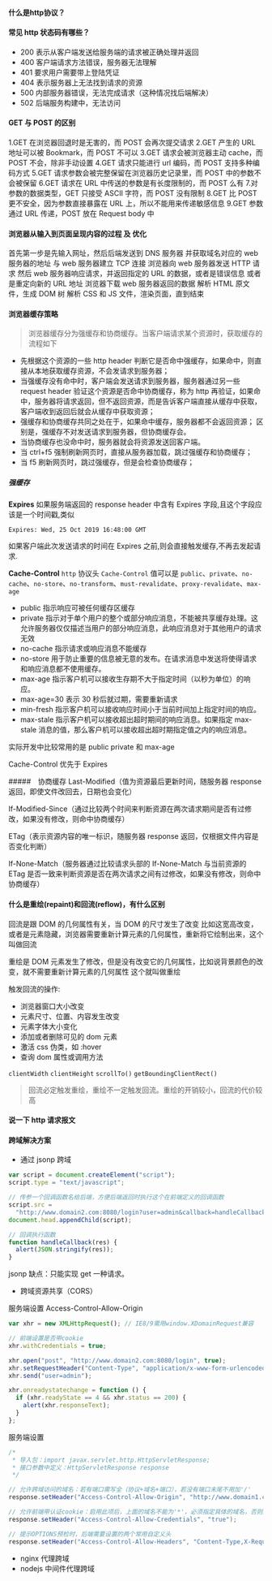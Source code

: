 #### 什么是http协议？

#### 常见 http 状态码有哪些？

- 200 表示从客户端发送给服务端的请求被正确处理并返回
- 400 客户端请求方法错误，服务器无法理解
- 401 要求用户需要带上登陆凭证
- 404 表示服务器上无法找到请求的资源
- 500 内部服务器错误，无法完成请求（这种情况找后端解决）
- 502 后端服务构建中，无法访问

#### GET 与 POST 的区别

1.GET 在浏览器回退时是无害的，而 POST 会再次提交请求
2.GET 产生的 URL 地址可以被 Bookmark，而 POST 不可以
3.GET 请求会被浏览器主动 cache，而 POST 不会，除非手动设置
4.GET 请求只能进行 url 编码，而 POST 支持多种编码方式
5.GET 请求参数会被完整保留在浏览器历史记录里，而 POST 中的参数不会被保留
6.GET 请求在 URL 中传送的参数是有长度限制的，而 POST 么有 7.对参数的数据类型，GET 只接受 ASCII 字符，而 POST 没有限制
8.GET 比 POST 更不安全，因为参数直接暴露在 URL 上，所以不能用来传递敏感信息
9.GET 参数通过 URL 传递，POST 放在 Request body 中

#### 浏览器从输入到页面呈现内容的过程 及 优化

首先第一步是先输入网址，然后后端发送到 DNS 服务器
并获取域名对应的 web 服务器的地址
与 web 服务器建立 TCP 连接
浏览器向 web 服务器发送 HTTP 请求
然后 web 服务器响应请求，并返回指定的 URL 的数据，或者是错误信息
或者是重定向新的 URL 地址
浏览器下载 web 服务器返回的数据
解析 HTML 原文件，生成 DOM 树
解析 CSS 和 JS 文件，渲染页面，直到结束

#### 浏览器缓存策略

> 浏览器缓存分为强缓存和协商缓存。当客户端请求某个资源时，获取缓存的流程如下

- 先根据这个资源的一些 http header 判断它是否命中强缓存，如果命中，则直接从本地获取缓存资源，不会发请求到服务器；
- 当强缓存没有命中时，客户端会发送请求到服务器，服务器通过另一些 request header 验证这个资源是否命中协商缓存，称为 http 再验证，如果命中，服务器将请求返回，但不返回资源，而是告诉客户端直接从缓存中获取，客户端收到返回后就会从缓存中获取资源；
- 强缓存和协商缓存共同之处在于，如果命中缓存，服务器都不会返回资源； 区别是，强缓存不对发送请求到服务器，但协商缓存会。
- 当协商缓存也没命中时，服务器就会将资源发送回客户端。
- 当 ctrl+f5 强制刷新网页时，直接从服务器加载，跳过强缓存和协商缓存；
- 当 f5 刷新网页时，跳过强缓存，但是会检查协商缓存；

##### 强缓存

**Expires**
如果服务端返回的 response header 中含有 Expires 字段,且这个字段应该是一个时间戳,类似

```http
Expires: Wed, 25 Oct 2019 16:48:00 GMT
```

如果客户端此次发送请求的时间在 Expires 之前,则会直接触发缓存,不再去发起请求.

**Cache-Control**
`http` 协议头 `Cache-Control`
值可以是 `public`、`private`、`no-cache`、`no-store`、`no-transform`、`must-revalidate`、`proxy-revalidate`、`max-age`

- public 指示响应可被任何缓存区缓存
- private 指示对于单个用户的整个或部分响应消息，不能被共享缓存处理。这允许服务器仅仅描述当用户的部分响应消息，此响应消息对于其他用户的请求无效
- no-cache 指示请求或响应消息不能缓存
- no-store 用于防止重要的信息被无意的发布。在请求消息中发送将使得请求和响应消息都不使用缓存。
- max-age 指示客户机可以接收生存期不大于指定时间（以秒为单位）的响应。
- max-age=30 表示 30 秒后就过期，需要重新请求
- min-fresh 指示客户机可以接收响应时间小于当前时间加上指定时间的响应。
- max-stale 指示客户机可以接收超出超时期间的响应消息。如果指定 max-stale 消息的值，那么客户机可以接收超出超时期指定值之内的响应消息。

实际开发中比较常用的是 public private 和 max-age

Cache-Control 优先于 Expires

#####　协商缓存
Last-Modified（值为资源最后更新时间，随服务器 response 返回，即使文件改回去，日期也会变化）

If-Modified-Since（通过比较两个时间来判断资源在两次请求期间是否有过修改，如果没有修改，则命中协商缓存）

ETag（表示资源内容的唯一标识，随服务器 response 返回，仅根据文件内容是否变化判断）

If-None-Match（服务器通过比较请求头部的 If-None-Match 与当前资源的 ETag 是否一致来判断资源是否在两次请求之间有过修改，如果没有修改，则命中协商缓存）

#### 什么是重绘(repaint)和回流(reflow)，有什么区别

回流是跟 DOM 的几何属性有关，当 DOM 的尺寸发生了改变
比如这宽高改变，或者是元素隐藏，浏览器需要重新计算元素的几何属性，重新将它绘制出来，这个叫做回流

重绘是 DOM 元素发生了修改，但是没有改变它的几何属性，比如说背景颜色的改变，就不需要重新计算元素的几何属性
这个就叫做重绘

触发回流的操作:
- 浏览器窗口大小改变
- 元素尺寸、位置、内容发生改变
- 元素字体大小变化
- 添加或者删除可见的 dom 元素
- 激活 css 伪类，如 :hover
- 查询 dom 属性或调用方法

`clientWidth` `clientHeight` `scrollTo()` `getBoundingClientRect()`

> 回流必定触发重绘，重绘不一定触发回流。重绘的开销较小，回流的代价较高

#### 说一下 http 请求报文

#### 跨域解决方案

- 通过 jsonp 跨域

```js
var script = document.createElement("script");
script.type = "text/javascript";

// 传参一个回调函数名给后端，方便后端返回时执行这个在前端定义的回调函数
script.src =
  "http://www.domain2.com:8080/login?user=admin&callback=handleCallback";
document.head.appendChild(script);

// 回调执行函数
function handleCallback(res) {
  alert(JSON.stringify(res));
}
```

jsonp 缺点：只能实现 get 一种请求。

- 跨域资源共享（CORS）

服务端设置 Access-Control-Allow-Origin

```js
var xhr = new XMLHttpRequest(); // IE8/9需用window.XDomainRequest兼容

// 前端设置是否带cookie
xhr.withCredentials = true;

xhr.open("post", "http://www.domain2.com:8080/login", true);
xhr.setRequestHeader("Content-Type", "application/x-www-form-urlencoded");
xhr.send("user=admin");

xhr.onreadystatechange = function () {
  if (xhr.readyState == 4 && xhr.status == 200) {
    alert(xhr.responseText);
  }
};
```

服务端设置

```java
/*
 * 导入包：import javax.servlet.http.HttpServletResponse;
 * 接口参数中定义：HttpServletResponse response
 */

// 允许跨域访问的域名：若有端口需写全（协议+域名+端口），若没有端口末尾不用加'/'
response.setHeader("Access-Control-Allow-Origin", "http://www.domain1.com"); 

// 允许前端带认证cookie：启用此项后，上面的域名不能为'*'，必须指定具体的域名，否则浏览器会提示
response.setHeader("Access-Control-Allow-Credentials", "true"); 

// 提示OPTIONS预检时，后端需要设置的两个常用自定义头
response.setHeader("Access-Control-Allow-Headers", "Content-Type,X-Requested-With");
```

- nginx 代理跨域
- nodejs 中间件代理跨域
